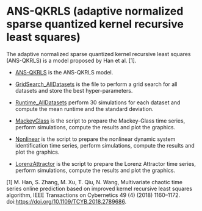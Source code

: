 # ANS-QKRLS (adaptive normalized sparse quantized kernel recursive least squares)

The adaptive normalized sparse quantized kernel recursive least squares (ANS-QKRLS) is a model proposed by Han et al. [1].

- [ANS-QKRLS](https://github.com/kaikerochaalves/ANS-QKRLS/blob/fa0a6efc02c7fa3cf8f877073ce2f061f82a49be/Model/ANS_QKRLS.py) is the ANS-QKRLS model.

- [GridSearch_AllDatasets](https://github.com/kaikerochaalves/ANS-QKRLS/blob/fa0a6efc02c7fa3cf8f877073ce2f061f82a49be/GridSearch_AllDatasets.py) is the file to perform a grid search for all datasets and store the best hyper-parameters.

- [Runtime_AllDatasets](https://github.com/kaikerochaalves/ANS-QKRLS/blob/fa0a6efc02c7fa3cf8f877073ce2f061f82a49be/Runtime_AllDatasets.py) perform 30 simulations for each dataset and compute the mean runtime and the standard deviation.

- [MackeyGlass](https://github.com/kaikerochaalves/ANS-QKRLS/blob/fa0a6efc02c7fa3cf8f877073ce2f061f82a49be/MackeyGlass.py) is the script to prepare the Mackey-Glass time series, perform simulations, compute the results and plot the graphics. 

- [Nonlinear](https://github.com/kaikerochaalves/ANS-QKRLS/blob/fa0a6efc02c7fa3cf8f877073ce2f061f82a49be/Nonlinear.py) is the script to prepare the nonlinear dynamic system identification time series, perform simulations, compute the results and plot the graphics.

- [LorenzAttractor](https://github.com/kaikerochaalves/ANS-QKRLS/blob/fa0a6efc02c7fa3cf8f877073ce2f061f82a49be/LorenzAttractor.py) is the script to prepare the Lorenz Attractor time series, perform simulations, compute the results and plot the graphics. 

[1] M. Han, S. Zhang, M. Xu, T. Qiu, N. Wang, Multivariate chaotic time series online prediction based on improved kernel recursive least squares algorithm, IEEE Transactions on Cybernetics 49 (4) (2018) 1160–1172.
doi:https://doi.org/10.1109/TCYB.2018.2789686.

